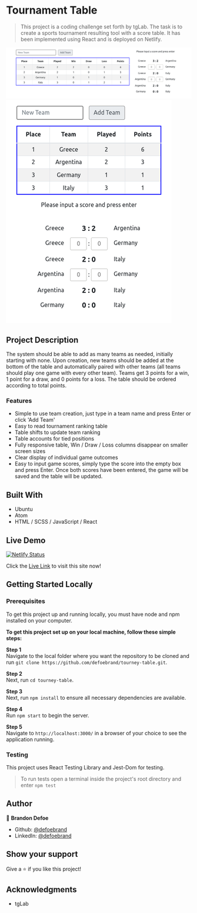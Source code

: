 # Tournament Table

> This project is a coding challenge set forth by tgLab. The task is to create a sports tournament resulting tool with a score table. It has been implemented using React and is deployed on Netlify.

![screenshot](public/screenshot1.png)
![screenshot](public/screenshot2.png)

## Project Description
The system should be able to add as many teams as needed, initially starting with none. Upon creation, new teams should be added at the bottom of the table and automatically paired with other teams (all teams should play one game with every other team). Teams get 3 points for a win, 1 point for a draw, and 0 points for a loss. The table should be ordered according to total points.

### Features

-   Simple to use team creation, just type in a team name and press Enter or click 'Add Team'
-   Easy to read tournament ranking table
-   Table shifts to update team ranking
-   Table accounts for tied positions
-   Fully responsive table, Win / Draw / Loss columns disappear on smaller screen sizes
-   Clear display of individual game outcomes
-   Easy to input game scores, simply type the score into the empty box and press Enter. Once both scores have been entered, the game will be saved and the table will be updated.

## Built With

-   Ubuntu
-   Atom
-   HTML / SCSS / JavaScript / React

## Live Demo
[![Netlify Status](https://api.netlify.com/api/v1/badges/f0577a9f-a3dc-4275-b448-64828bea7e82/deploy-status)](https://app.netlify.com/sites/tourney-table/deploys)

Click the [Live Link](https://tourney-table.netlify.app/) to visit this site now!

## Getting Started Locally

### Prerequisites
To get this project up and running locally, you must have node and npm installed on your computer.

**To get this project set up on your local machine, follow these simple steps:**

**Step 1**<br>
Navigate to the local folder where you want the repository to be cloned and run
`git clone https://github.com/defoebrand/tourney-table.git`.<br>

**Step 2**<br>
Next, run `cd tourney-table`.<br>

**Step 3**<br>
Next, run `npm install` to ensure all necessary dependencies are available.<br>

**Step 4**<br>
Run `npm start` to begin the server.<br>

**Step 5**<br>
Navigate to `http://localhost:3000/` in a browser of your choice to see the application running.<br>

### Testing
This project uses React Testing Library and Jest-Dom for testing.
> To run tests open a terminal inside the project's root directory and enter `npm test`

## Author

👤 **Brandon Defoe**

-   Github: [@defoebrand](https://github.com/defoebrand)
-   LinkedIn: [@defoebrand](https://www.linkedin.com/in/defoebrand/)

## Show your support

Give a ⭐️ if you like this project!

## Acknowledgments

-   tgLab
